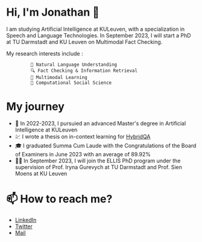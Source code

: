 # Hi, I'm Jonathan 👋

I am studying Artificial Intelligence at KULeuven, with a specialization in Speech and Language Technologies. In September 2023, I will start a PhD at TU Darmstadt and KU Leuven on Multimodal Fact Checking.

My research interests include : 

             💬 Natural Language Understanding
             🔍 Fact Checking & Information Retrieval
             🍲 Multimodal Learning 
             👥 Computational Social Science
 
 
            
# My journey 
- 🤖 In 2022-2023, I pursuied an advanced Master's degree in Artificial Intelligence at KULeuven
- 💹 I wrote a thesis on in-context learning for [HybridQA](https://github.com/jtonglet/Numerical-Hybrid-QA-Literature)
- 🎓 I graduated Summa Cum Laude with the Congratulations of the Board of Examiners in June 2023 with an average of 89.92%
- 👨‍🔬 In September 2023, I will join the ELLIS PhD program under the supervision of Prof. Iryna Gurevych at TU Darmstadt and Prof. Sien Moens at KU Leuven


# 📫 How to reach me?
- [LinkedIn](https://www.linkedin.com/in/jonathan-tonglet/)
- [Twitter](https://twitter.com/TongletJ)
- <a href="mailto:jonathan.tonglet@gmail.com">Mail</href>

<!---
jtonglet/jtonglet is a ✨ special ✨ repository because its `README.md` (this file) appears on your GitHub profile.
You can click the Preview link to take a look at your changes.
--->
